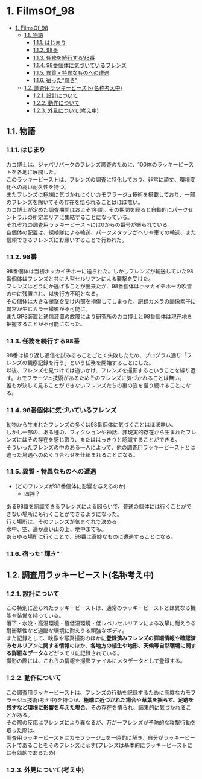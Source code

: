 # 1. FilmsOf_98

- [1. FilmsOf\_98](#1-filmsof_98)
  - [1.1. 物語](#11-物語)
    - [1.1.1. はじまり](#111-はじまり)
    - [1.1.2. 98番](#112-98番)
    - [1.1.3. 任務を続行する98番](#113-任務を続行する98番)
    - [1.1.4. 98番個体に気づいているフレンズ](#114-98番個体に気づいているフレンズ)
    - [1.1.5. 異質・特異なものへの遭遇](#115-異質特異なものへの遭遇)
    - [1.1.6. 宿った"輝き"](#116-宿った輝き)
  - [1.2. 調査用ラッキービースト(名称考え中)](#12-調査用ラッキービースト名称考え中)
    - [1.2.1. 設計について](#121-設計について)
    - [1.2.2. 動作について](#122-動作について)
    - [1.2.3. 外見について(考え中)](#123-外見について考え中)

## 1.1. 物語

### 1.1.1. はじまり

カコ博士は、ジャパリパークのフレンズ調査のために、100体のラッキービーストを各地に展開した。  
このラッキービーストは、フレンズの調査に特化しており、非常に頑丈、環境変化への高い耐久性を持つ。  
またフレンズに極端に気づかれにくいカモフラージュ技術を搭載しており、一部のフレンズを除いてその存在を悟られることはほぼ無い。  
カコ博士が定めた調査期間はおよそ1年間。その期間を経ると自動的にパークセントラルの所定エリアに集結することになっている。  
それぞれの調査用ラッキービーストには0からの番号が振られている。  
各個体の配置は、探検隊による輸送、パークスタッフがヘリや車での輸送、また信頼できるフレンズにお願いすることで行われた。

### 1.1.2. 98番

98番個体は当初ホッカイチホーに送られた。しかしフレンズが輸送していた98番個体はフレンズと共に大型セルリアンによる襲撃を受けた。  
フレンズはどうにか逃げることが出来たが、98番個体はホッカイチホーの吹雪の中に残置され、以後行方不明となる。  
その個体は大きな衝撃を受け内部を損傷してしまった。記録カメラの画像素子に異常が生じカラー撮影が不可能に。  
またGPS装置と通信装置の故障により研究所のカコ博士と98番個体は現在地を把握することが不可能になった。  

### 1.1.3. 任務を続行する98番

98番は繰り返し通信を試みるもことごとく失敗したため、プログラム通り「フレンズの観察記録を行う」という任務を開始することにした。  
以後、フレンズを見つけては追いかけ、フレンズを撮影するということを繰り返す。カモフラージュ技術があるためそのフレンズに気づかれることは無い。  
誰もが決して見ることができないフレンズたちの裏の姿を撮り続けることになる。

### 1.1.4. 98番個体に気づいているフレンズ

動物から生まれたフレンズの多くは98番個体に気づくことはほぼ無い。  
しかし一部の、ある種の、フィクションや神話、非現実的存在から生まれたフレンズにはその存在を感じ取り、またははっきりと認識することができる。  
そういったフレンズの中のある一人によって、他の調査用ラッキービーストとは違った境遇へのめぐり合わせを仕組まれることになる。

### 1.1.5. 異質・特異なものへの遭遇

- (どのフレンズが98番個体に影響を与えるのか)
  - 四神？

ある98番を認識できるフレンズによる図らいで、普通の個体には行くことができない場所にも行くことができるようになった。  
行く場所は、そのフレンズが気まぐれで決める  
水中、空、遥か高い山の上、地中までも。  
あらゆる場所に行くことで、98番は奇妙なものに遭遇することになる。

### 1.1.6. 宿った"輝き"

## 1.2. 調査用ラッキービースト(名称考え中)

### 1.2.1. 設計について

この特別に造られたラッキービーストは、通常のラッキービーストとは異なる機能や装備を持っている。  
落下・水没・高温環境・極低温環境・低レベルセルリアンによる攻撃に耐えうる耐衝撃性など過酷な環境に耐えうる頑強なボディ。  
また記録として、映像や写真撮影のほかに**登録済みフレンズの詳細情報**や**確認済みセルリアンに関する情報**のほか、**各地方の植生や地形、天候等自然環境に関する詳細なデータ**などがメモリに記録されている。  
撮影の際には、これらの情報を撮影ファイルにメタデータとして登録する。

### 1.2.2. 動作について

この調査用ラッキービーストは、フレンズの行動を記録するために高度なカモフラージュ技術(考え中)を持つが、**極端に近づかれた場合**や**草葉を揺らす、足跡を残すなど環境に影響を与えた場合**、その存在を悟られ、結果的に気づかれることがある。  
その際の反応はフレンズにより異なるが、万が一フレンズが予防的な攻撃行動を取った際は、  
調査用ラッキービーストはカモフラージュを一時的に解き、自分がラッキービーストであることをそのフレンズに示す(フレンズは基本的にラッキービーストには有効的であるため)

### 1.2.3. 外見について(考え中)
